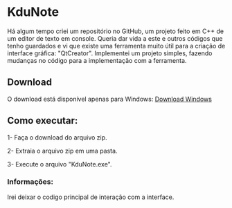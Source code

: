 # KduNote
Há algum tempo criei um repositório no GitHub, um projeto feito em C++ de um editor de texto em console.
Queria dar vida a este e outros códigos que tenho guardados e vi que existe uma ferramenta muito útil para a criação de interface gráfica: "QtCreator".
Implementei um projeto simples, fazendo mudanças no código para a implementação com a ferramenta.

## Download
O download está disponível apenas para Windows:
[Download Windows](https://www.mediafire.com/file/gzon6xmrr7kb3az/KduNote.zip/file)

## Como executar:
1- Faça o download do arquivo zip.

2- Extraia o arquivo zip em uma pasta.

3- Execute o arquivo "KduNote.exe".

### Informações:
Irei deixar o codigo principal de interação com a interface.
